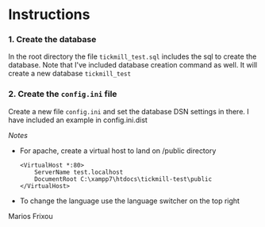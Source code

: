 # Instructions
### 1. Create the database
In the root directory the file `tickmill_test.sql` includes the sql to create the database. Note that I've included database creation command as well. It will create a new database `tickmill_test`

### 2. Create the `config.ini` file
Create a new file `config.ini` and set the database DSN settings in there. I have included an example in config.ini.dist

*Notes*
- For apache, create a virtual host to land on /public directory
    ~~~
    <VirtualHost *:80>
        ServerName test.localhost
        DocumentRoot C:\xampp7\htdocs\tickmill-test\public
    </VirtualHost>
    ~~~
- To change the language use the language switcher on the top right

Marios Frixou